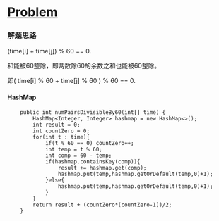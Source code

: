 # [Problem](https://leetcode.com/problems/pairs-of-songs-with-total-durations-divisible-by-60)

### 解题思路

(time[i] + time[j]) % 60 == 0.

和能被60整除，即两数除60的余数之和也能被60整除。

即( time[i] % 60 + time[j] % 60 ) % 60 == 0.

#### HashMap
```
    public int numPairsDivisibleBy60(int[] time) {
        HashMap<Integer, Integer> hashmap = new HashMap<>();
        int result = 0;
        int countZero = 0;
        for(int t : time){
            if(t % 60 == 0) countZero++;
            int temp = t % 60;
            int comp = 60 - temp;
            if(hashmap.containsKey(comp)){
                result += hashmap.get(comp);
                hashmap.put(temp,hashmap.getOrDefault(temp,0)+1);
            }else{
                hashmap.put(temp,hashmap.getOrDefault(temp,0)+1);
            }
        }
        return result + (countZero*(countZero-1))/2;
    }
